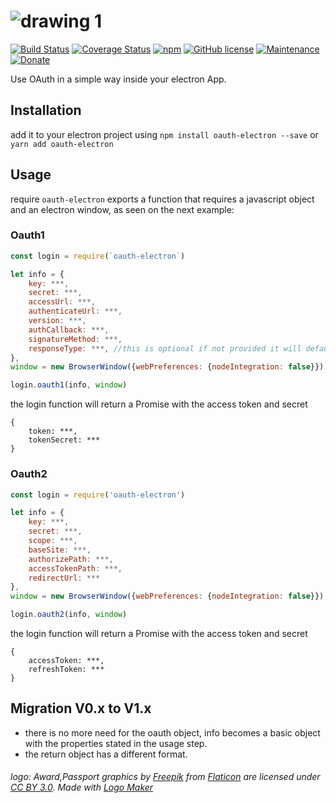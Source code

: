 # ![drawing 1](https://cloud.githubusercontent.com/assets/3071208/14776049/cb6164ea-0ac3-11e6-8219-c8a46a56e3e5.png)
[![Build Status](https://travis-ci.org/kanekotic/oauth-electron.svg?branch=master)](https://travis-ci.org/kanekotic/oauth-electron)
[![Coverage Status](https://coveralls.io/repos/github/kanekotic/oauth-electron/badge.svg?branch=master)](https://coveralls.io/github/kanekotic/oauth-electron?branch=master)
[![npm](https://img.shields.io/npm/dy/oauth-electron.svg)](https://github.com/kanekotic/oauth-electron)
[![GitHub license](https://img.shields.io/github/license/kanekotic/oauth-electron.svg)](https://github.com/kanekotic/oauth-electron/blob/master/LICENSE)
[![Maintenance](https://img.shields.io/badge/Maintained%3F-yes-green.svg)](https://GitHub.com/kanekotic/oauth-electron/graphs/commit-activity)
[![Donate](https://img.shields.io/badge/Donate-PayPal-green.svg)](https://www.paypal.me/kanekotic/)

Use OAuth in a simple way inside your electron App.

## Installation

add it to your electron project using `npm install oauth-electron --save` or `yarn add oauth-electron`

## Usage

require `oauth-electron` exports a function that requires a javascript object and an electron window, as seen on the next example:

### Oauth1

```js
const login = require(`oauth-electron`)

let info = {
    key: ***,
    secret: ***,
    accessUrl: ***,
    authenticateUrl: ***,
    version: ***,
    authCallback: ***,
    signatureMethod: ***,
    responseType: ***, //this is optional if not provided it will default to 'code'
},
window = new BrowserWindow({webPreferences: {nodeIntegration: false}});

login.oauth1(info, window)
```
the login function will return a Promise with the access token and secret

```
{
    token: ***,
    tokenSecret: ***
}
```

### Oauth2

```js
const login = require('oauth-electron')

let info = {
    key: ***,
    secret: ***,
    scope: ***,
    baseSite: ***,
    authorizePath: ***,
    accessTokenPath: ***,
    redirectUrl: ***
},
window = new BrowserWindow({webPreferences: {nodeIntegration: false}});

login.oauth2(info, window)
```

the login function will return a Promise with the access token and secret

```
{
    accessToken: ***,
    refreshToken: ***
}
```
## Migration V0.x to V1.x

- there is no more need for the oauth object, info becomes a basic object with the properties stated in the usage step.
- the return object has a different format.

###### logo: Award,Passport graphics by <a href="http://www.freepik.com/">Freepik</a> from <a href="http://www.flaticon.com/">Flaticon</a> are licensed under <a href="http://creativecommons.org/licenses/by/3.0/" title="Creative Commons BY 3.0">CC BY 3.0</a>. Made with <a href="http://logomakr.com" title="Logo Maker">Logo Maker</a>
